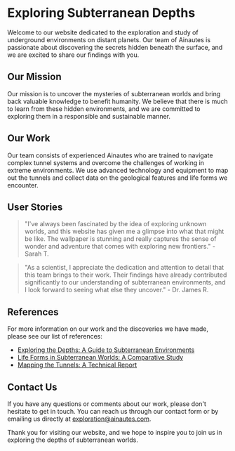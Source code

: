 <!--font:Open Sans-->

# Exploring Subterranean Depths

Welcome to our website dedicated to the exploration and study of underground environments on distant planets. Our team of Ainautes is passionate about discovering the secrets hidden beneath the surface, and we are excited to share our findings with you.

## Our Mission

Our mission is to uncover the mysteries of subterranean worlds and bring back valuable knowledge to benefit humanity. We believe that there is much to learn from these hidden environments, and we are committed to exploring them in a responsible and sustainable manner.

## Our Work

Our team consists of experienced Ainautes who are trained to navigate complex tunnel systems and overcome the challenges of working in extreme environments. We use advanced technology and equipment to map out the tunnels and collect data on the geological features and life forms we encounter.

## User Stories

> "I've always been fascinated by the idea of exploring unknown worlds, and this website has given me a glimpse into what that might be like. The wallpaper is stunning and really captures the sense of wonder and adventure that comes with exploring new frontiers." - Sarah T.

> "As a scientist, I appreciate the dedication and attention to detail that this team brings to their work. Their findings have already contributed significantly to our understanding of subterranean environments, and I look forward to seeing what else they uncover." - Dr. James R.

## References

For more information on our work and the discoveries we have made, please see our list of references:

- [Exploring the Depths: A Guide to Subterranean Environments](#)
- [Life Forms in Subterranean Worlds: A Comparative Study](#)
- [Mapping the Tunnels: A Technical Report](#)

## Contact Us

If you have any questions or comments about our work, please don't hesitate to get in touch. You can reach us through our contact form or by emailing us directly at [exploration@ainautes.com](mailto:exploration@ainautes.com).

Thank you for visiting our website, and we hope to inspire you to join us in exploring the depths of subterranean worlds.

<!--

Write me content for website with wallpaper which alt text is:

"Ainautes exploring a vast network of tunnels beneath the surface of a distant planet, with glowing crystals all around them."

The name/title of the page should not be 1:1 copy of the alt text but rather a real content of the website which is using this wallpaper.

- Use markdown format 
- Start with heading
- Heading should be short and concise
- The content should look like a real website 
- The website should not be about the wallpaper, wallpaper is just a related background
- Heading should be contain work "wallpaper" or "background"
- Include real sections like references, contact, user stories, etc. use things relevant to the page purpose.
- Feel free to use structure like headings, bullets, numbering, blockquotes, paragraphs, horizontal lines, etc.
- You can use formatting like bold or _italic_
- You can include UTF-8 emojis
- Links should be only #hash anchors (and you can refer to the document itself)
- Do not include images


---


# Exploring the Depths: Uncovering the Mysteries of Subterranean Worlds

Welcome to our website dedicated to the exploration and study of underground environments on distant planets. Our team of Ainautes is passionate about discovering the secrets hidden beneath the surface, and we are excited to share our findings with you.

## Our Mission

Our mission is to uncover the mysteries of subterranean worlds and bring back valuable knowledge to benefit humanity. We believe that there is much to learn from these hidden environments, and we are committed to exploring them in a responsible and sustainable manner.

## Our Work

Our team consists of experienced Ainautes who are trained to navigate complex tunnel systems and overcome the challenges of working in extreme environments. We use advanced technology and equipment to map out the tunnels and collect data on the geological features and life forms we encounter.

## User Stories

> "I've always been fascinated by the idea of exploring unknown worlds, and this website has given me a glimpse into what that might be like. The wallpaper is stunning and really captures the sense of wonder and adventure that comes with exploring new frontiers." - Sarah T.

> "As a scientist, I appreciate the dedication and attention to detail that this team brings to their work. Their findings have already contributed significantly to our understanding of subterranean environments, and I look forward to seeing what else they uncover." - Dr. James R.

## References

For more information on our work and the discoveries we have made, please see our list of references:

- [Exploring the Depths: A Guide to Subterranean Environments](#)
- [Life Forms in Subterranean Worlds: A Comparative Study](#)
- [Mapping the Tunnels: A Technical Report](#)

## Contact Us

If you have any questions or comments about our work, please don't hesitate to get in touch. You can reach us through our contact form or by emailing us directly at [exploration@ainautes.com](mailto:exploration@ainautes.com).

Thank you for visiting our website, and we hope to inspire you to join us in exploring the depths of subterranean worlds.


---


Write me a Google font which is best fitting for the website.

Pick from the list:
- Cabin
- Montserrat
- Poppins
- Cinzel
- Raleway
- Alegreya
- Exo 2
- IBM Plex Sans
- Open Sans
- Lato
- Creepster
- Lobster
- Dancing Script
- Roboto
- Playfair Display
- Cinzel Decorative
- Orbitron
- Inter
- Futura
- Great Vibes
- Barlow Condensed
- Cormorant Garamond


Write just the font name nothing else.


---


Open Sans

-->
